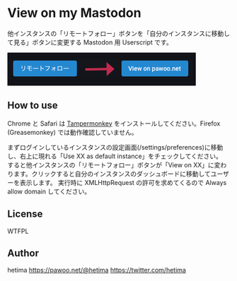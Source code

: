 # View on my Mastodon

他インスタンスの「リモートフォロー」ボタンを「自分のインスタンスに移動して見る」ボタンに変更する Mastodon 用 Userscript です。

![screenshot.png](screenshot.png)

## How to use

Chrome と Safari は [Tampermonkey](http://tampermonkey.net/) をインストールしてください。Firefox (Greasemonkey) では動作確認していません。

まずログインしているインスタンスの設定画面(/settings/preferences)に移動し、右上に現れる「Use XX as default instance」をチェックしてください。  
すると他インスタンスの「リモートフォロー」ボタンが「View on XX」に変わります。クリックすると自分のインスタンスのダッシュボードに移動してユーザーを表示します。
実行時に XMLHttpRequest の許可を求めてくるので Always allow domain してください。

## License
WTFPL

## Author
hetima
https://pawoo.net/@hetima
https://twitter.com/hetima

